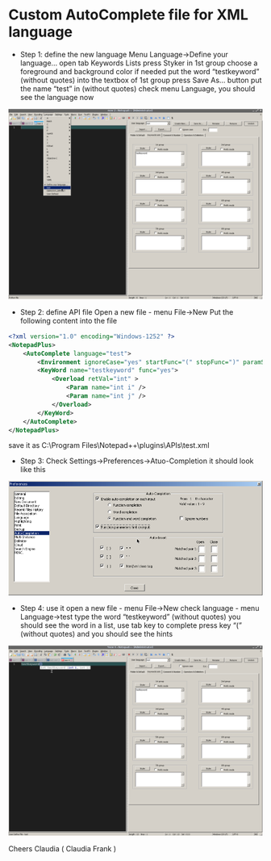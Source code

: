 # Custom AutoComplete file for XML language



- Step 1: define the new language
Menu Language->Define your language…
open tab Keywords Lists
press Styker in 1st group
choose a foreground and background color if needed
put the word “testkeyword” (without quotes) into the textbox of 1st group
press Save As… button
put the name “test” in (without quotes)
check menu Language, you should see the language now


<img src="rgTO5bW.png" alt="Syntax Highlight"/>


- Step 2: define API file
Open a new file - menu File->New
Put the following content into the file

```XML
<?xml version="1.0" encoding="Windows-1252" ?>
<NotepadPlus>
    <AutoComplete language="test">
        <Environment ignoreCase="yes" startFunc="(" stopFunc=")" paramSeparator="," terminal=";" />
        <KeyWord name="testkeyword" func="yes">
            <Overload retVal="int" >
                <Param name="int i" />
                <Param name="int j" />
            </Overload>
        </KeyWord>
    </AutoComplete>
</NotepadPlus>
```

save it as C:\Program Files\Notepad++\plugins\APIs\test.xml

- Step 3: Check Settings->Preferences->Atuo-Completion it should look like this


<img src="gZBUFff.png" alt="Syntax Highlight"/>


- Step 4: use it
open a new file - menu File->New
check language - menu Language->test
type the word “testkeyword” (without quotes)
you should see the word in a list, use tab key to complete
press key “(” (without quotes) and you should see the hints


<img src="kGmts1H.png" alt="Syntax Highlight"/>

Cheers
Claudia ( Claudia Frank )
